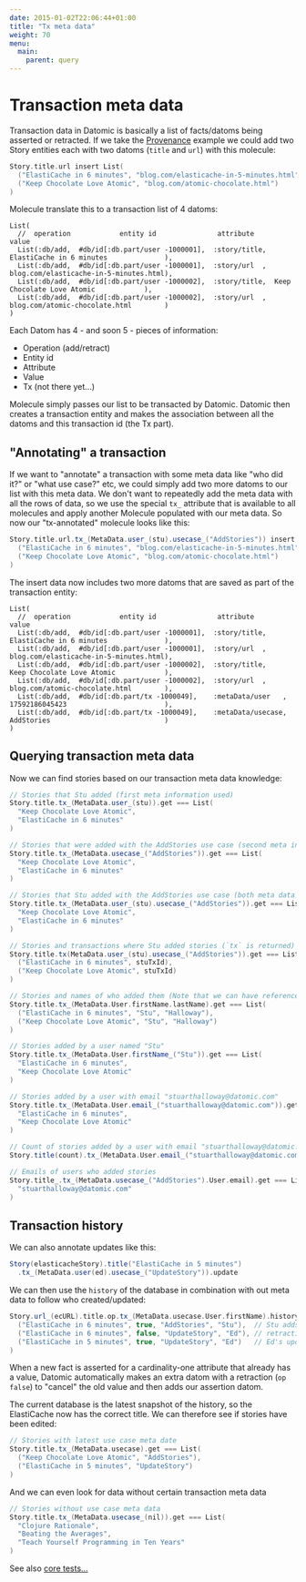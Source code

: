 ```yaml
---
date: 2015-01-02T22:06:44+01:00
title: "Tx meta data"
weight: 70
menu:
  main:
    parent: query
---
```


# Transaction meta data

Transaction data in Datomic is basically a list of facts/datoms being asserted or retracted. If we take the 
[Provenance](https://github.com/scalamolecule/molecule/blob/master/examples/src/test/scala/molecule/examples/dayOfDatomic/Provenance.scala)
example we could add two Story entities each with two datoms (`title` and `url`) with this molecule:

```scala
Story.title.url insert List(
  ("ElastiCache in 6 minutes", "blog.com/elasticache-in-5-minutes.html"),
  ("Keep Chocolate Love Atomic", "blog.com/atomic-chocolate.html")
)
```
Molecule translate this to a transaction list of 4 datoms:
```
List(
  //  operation            entity id               attribute             value  
  List(:db/add,  #db/id[:db.part/user -1000001],  :story/title,  ElastiCache in 6 minutes              ),
  List(:db/add,  #db/id[:db.part/user -1000001],  :story/url  ,  blog.com/elasticache-in-5-minutes.html),
  List(:db/add,  #db/id[:db.part/user -1000002],  :story/title,  Keep Chocolate Love Atomic            ),
  List(:db/add,  #db/id[:db.part/user -1000002],  :story/url  ,  blog.com/atomic-chocolate.html        )
)
```
Each Datom has 4 - and soon 5 - pieces of information:

- Operation (add/retract)
- Entity id
- Attribute
- Value
- Tx (not there yet...)

Molecule simply passes our list to be transacted by Datomic. Datomic then creates a transaction entity and makes
 the association between all the datoms and this transaction id (the Tx part).


## "Annotating" a transaction

If we want to "annotate" a transaction with some meta data like "who did it?" or "what use case?" etc, we could 
simply add two more datoms to our list with this meta data. We don't want to repeatedly add the meta data with
all the rows of data, so we use the special `tx_` attribute that is available to all molecules and apply another
Molecule populated with our meta data. So now our "tx-annotated" molecule looks like this:

```scala
Story.title.url.tx_(MetaData.user_(stu).usecase_("AddStories")) insert List(
  ("ElastiCache in 6 minutes", "blog.com/elasticache-in-5-minutes.html"),
  ("Keep Chocolate Love Atomic", "blog.com/atomic-chocolate.html")
)
```
The insert data now includes two more datoms that are saved as part of the transaction entity:
```
List(
  //  operation            entity id               attribute             value  
  List(:db/add,  #db/id[:db.part/user -1000001],  :story/title,      ElastiCache in 6 minutes              ),
  List(:db/add,  #db/id[:db.part/user -1000001],  :story/url  ,      blog.com/elasticache-in-5-minutes.html),
  List(:db/add,  #db/id[:db.part/user -1000002],  :story/title,      Keep Chocolate Love Atomic            ),
  List(:db/add,  #db/id[:db.part/user -1000002],  :story/url  ,      blog.com/atomic-chocolate.html        ),
  List(:db/add,  #db/id[:db.part/tx -1000049],    :metaData/user   , 17592186045423                        ),
  List(:db/add,  #db/id[:db.part/tx -1000049],    :metaData/usecase, AddStories                            )
)
```


## Querying transaction meta data

Now we can find stories based on our transaction meta data knowledge:

```scala
// Stories that Stu added (first meta information used)
Story.title.tx_(MetaData.user_(stu)).get === List(
  "Keep Chocolate Love Atomic",
  "ElastiCache in 6 minutes"
)

// Stories that were added with the AddStories use case (second meta information used)
Story.title.tx_(MetaData.usecase_("AddStories")).get === List(
  "Keep Chocolate Love Atomic",
  "ElastiCache in 6 minutes"
)

// Stories that Stu added with the AddStories use case (both meta data used)
Story.title.tx_(MetaData.user_(stu).usecase_("AddStories")).get === List(
  "Keep Chocolate Love Atomic",
  "ElastiCache in 6 minutes"
)

// Stories and transactions where Stu added stories (`tx` is returned)
Story.title.tx(MetaData.user_(stu).usecase_("AddStories")).get === List(
  ("ElastiCache in 6 minutes", stuTxId),
  ("Keep Chocolate Love Atomic", stuTxId)
)

// Stories and names of who added them (Note that we can have referenced meta data!)
Story.title.tx_(MetaData.User.firstName.lastName).get === List(
  ("ElastiCache in 6 minutes", "Stu", "Halloway"),
  ("Keep Chocolate Love Atomic", "Stu", "Halloway")
)

// Stories added by a user named "Stu"
Story.title.tx_(MetaData.User.firstName_("Stu")).get === List(
  "ElastiCache in 6 minutes",
  "Keep Chocolate Love Atomic"
)

// Stories added by a user with email "stuarthalloway@datomic.com"
Story.title.tx_(MetaData.User.email_("stuarthalloway@datomic.com")).get === List(
  "ElastiCache in 6 minutes",
  "Keep Chocolate Love Atomic"
)

// Count of stories added by a user with email "stuarthalloway@datomic.com"
Story.title(count).tx_(MetaData.User.email_("stuarthalloway@datomic.com")).one === 2

// Emails of users who added stories
Story.title_.tx_(MetaData.usecase_("AddStories").User.email).get === List(
  "stuarthalloway@datomic.com"
)
```

## Transaction history

We can also annotate updates like this:

```scala
Story(elasticacheStory).title("ElastiCache in 5 minutes")
  .tx_(MetaData.user(ed).usecase_("UpdateStory")).update
```

We can then use the `history` of the database in combination with out meta data to follow who 
created/updated:

```scala
Story.url_(ecURL).title.op.tx_(MetaData.usecase.User.firstName).history.get.reverse === List(
  ("ElastiCache in 6 minutes", true, "AddStories", "Stu"),  // Stu adds the story
  ("ElastiCache in 6 minutes", false, "UpdateStory", "Ed"), // retraction automatically added by Datomic
  ("ElastiCache in 5 minutes", true, "UpdateStory", "Ed")   // Ed's update of the title
)
```
When a new fact is asserted for a cardinality-one attribute that already has a value, Datomic
automatically makes an extra datom with a retraction (`op false`) to "cancel" the old value and
then adds our assertion datom.

The current database is the latest snapshot of the history, so the ElastiCache now has the correct
title. We can therefore see if stories have been edited:

```scala
// Stories with latest use case meta date
Story.title.tx_(MetaData.usecase).get === List(
  ("Keep Chocolate Love Atomic", "AddStories"),
  ("ElastiCache in 5 minutes", "UpdateStory")
)
```

And we can even look for data without certain transaction meta data
```scala
// Stories without use case meta data
Story.title.tx_(MetaData.usecase_(nil)).get === List(
  "Clojure Rationale",
  "Beating the Averages",
  "Teach Yourself Programming in Ten Years"
)
```

See also [core tests...](https://github.com/scalamolecule/molecule/blob/master/coretest/src/test/scala/molecule/transaction/TransactionMetaData.scala)